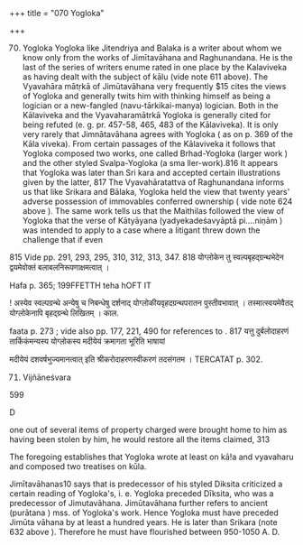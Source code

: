 +++
title = "070 Yogloka"

+++

70. Yogloka Yogloka like Jitendriya and Balaka is a writer about whom we know only from the works of Jimītavāhana and Raghunandana. He is the last of the series of writers enume rated in one place by the Kalaviveka as having dealt with the subject of kālu (vide note 611 above). The Vyavahāra mātṛkā of Jimūtavāhana very frequently $15 cites the views of Yogloka and generally twits him with thinking himself as being a logician or a new-fangled (navu-tārkikai-manya) logician. Both in the Kālaviveka and the Vyavaharamātrkā Yogloka is generally cited for being refuted (e. g. pr. 457-58, 465, 483 of the Kālaviveka). It is only very rarely that Jimnātavāhana agrees with Yogloka ( as on p. 369 of the Kāla viveka). From certain passages of the Kālaviveka it follows that Yogloka composed two works, one called Brhad-Yogloka (larger work ) and the other styled Svalpa-Yogloka (a sma ller-work).816 It appears that Yogloka was later than Sri kara and accepted certain illustrations given by the latter, 817 The Vyavahāratattva of Raghunandana informs us that like Srikara and Bālaka, Yogloka held the view that twenty years' adverse possession of immovables conferred ownership ( vide note 624 above ). The same work tells us that the Maithilas followed the view of Yogloka that the verse of Kātyāyana (yadyekadeśavyāptā pi....niṇām ) was intended to apply to a case where a litigant threw down the challenge that if even 

815 Vide pp. 291, 293, 295, 310, 312, 313, 347. 818 योग्लोकेन तु स्वल्पबृहद्ग्रन्थभेदेन द्वयमेवोक्तं बलाबलनिरूपणाक्षमत्वात् । 

Hafa p. 365; 199FFETTH teha hOFT IT 

! अस्येव स्वल्पग्रन्थे अन्येषु च निबन्धेषु दर्शनाद् योग्लोकीयवृहदग्रन्थपरातन पुस्तीवभावात् । तस्मात्स्वयमेवैतद् योग्लोकेनापि बृहद्ग्रन्थे लिखितम् । काल. 

faata p. 273 ; vide also pp. 177, 221, 490 for references to . 817 यत्तु दुर्बलोदाहरणं तार्किकंमन्यस्य योग्लोकस्य मदीयेयं क्रमागता भूरिति भाषायां 

मदीयेयं दशवर्षभुज्यमानत्वात् इति श्रीकरोदाहरणस्वीकरणं तदसंगतम । TERCATAT p. 302. 

71. Vijñāneśvara 

599 

D 

one out of several items of property charged were brought home to him as having been stolen by him, he would restore all the items claimed, 313 

The foregoing establishes that Yogloka wrote at least on kā!a and vyavaharu and composed two treatises on kūla. 

Jimītavāhanas10 says that is predecessor of his styled Diksita criticized a certain reading of Yogloka's, i. e. Yogloka preceded Dīksita, who was a predecessor of Jimutavāhana. Jimūtavāhana further refers to ancient (purātana ) mss. of Yogloka's work. Hence Yogloka must have preceded Jimūta vāhana by at least a hundred years. He is later than Srikara (note 632 above ). Therefore he must have flourished between 950-1050 A. D. 
